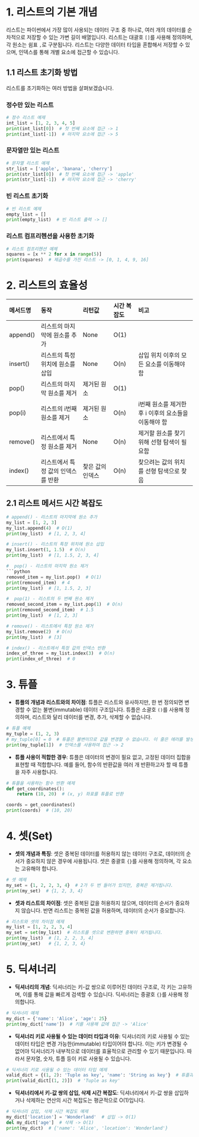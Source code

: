 
# 1. 리스트의 기본 개념
리스트는 파이썬에서 가장 많이 사용되는 데이터 구조 중 하나로, 여러 개의 데이터를 순차적으로 저장할 수 있는 가변 길이 배열입니다. 리스트는 대괄호 `[]`를 사용해 정의하며, 각 원소는 쉼표 `,`로 구분됩니다. 리스트는 다양한 데이터 타입을 혼합해서 저장할 수 있으며, 인덱스를 통해 개별 요소에 접근할 수 있습니다.


## 1.1 리스트 초기화 방법

리스트를 초기화하는 여러 방법을 살펴보겠습니다.

### 정수만 있는 리스트
```python
# 정수 리스트 예제
int_list = [1, 2, 3, 4, 5]
print(int_list[0])  # 첫 번째 요소에 접근 -> 1
print(int_list[-1])  # 마지막 요소에 접근 -> 5
```

### 문자열만 있는 리스트
```python
# 문자열 리스트 예제
str_list = ['apple', 'banana', 'cherry']
print(str_list[0])  # 첫 번째 요소에 접근 -> 'apple'
print(str_list[-1])  # 마지막 요소에 접근 -> 'cherry'
```

### 빈 리스트 초기화
```python
# 빈 리스트 예제
empty_list = []
print(empty_list)  # 빈 리스트 출력 -> []
```

### 리스트 컴프리헨션을 사용한 초기화
```python
# 리스트 컴프리헨션 예제
squares = [x ** 2 for x in range(5)]
print(squares)  # 제곱수를 가진 리스트 -> [0, 1, 4, 9, 16]
```

# 2. 리스트의 효율성
| 메서드명   | 동작                               | 리턴값           | 시간 복잡도   | 비고                                                 |
|:-----------|:-----------------------------------|:-----------------|:--------------|:-----------------------------------------------------|
| append()   | 리스트의 마지막에 원소를 추가      | None             | O(1)          |                                                      |
| insert()   | 리스트의 특정 위치에 원소를 삽입   | None             | O(n)          | 삽입 위치 이후의 모든 요소를 이동해야 함             |
| pop()      | 리스트의 마지막 원소를 제거        | 제거된 원소      | O(1)          |                                                      |
| pop(i)     | 리스트의 i번째 원소를 제거         | 제거된 원소      | O(n)          | i번째 원소를 제거한 후 i 이후의 요소들을 이동해야 함 |
| remove()   | 리스트에서 특정 원소를 제거        | None             | O(n)          | 제거할 원소를 찾기 위해 선형 탐색이 필요함           |
| index()    | 리스트에서 특정 값의 인덱스를 반환 | 찾은 값의 인덱스 | O(n)          | 찾으려는 값의 위치를 선형 탐색으로 찾음              |

## 2.1  리스트 메서드 시간 복잡도
```python
# append() - 리스트의 마지막에 원소 추가
my_list = [1, 2, 3]
my_list.append(4)  # O(1)
print(my_list)  # [1, 2, 3, 4]

# insert() - 리스트의 특정 위치에 원소 삽입
my_list.insert(1, 1.5)  # O(n)
print(my_list)  # [1, 1.5, 2, 3, 4]

#  pop() - 리스트의 마지막 원소 제거
```python
removed_item = my_list.pop()  # O(1)
print(removed_item)  # 4
print(my_list)  # [1, 1.5, 2, 3]

#  pop(1) - 리스트의 두 번째 원소 제거
removed_second_item = my_list.pop(1)  # O(n)
print(removed_second_item)  # 1.5
print(my_list)  # [1, 2, 3]

# remove() - 리스트에서 특정 원소 제거
my_list.remove(2)  # O(n)
print(my_list)  # [3]

# index() - 리스트에서 특정 값의 인덱스 반환
index_of_three = my_list.index(3)  # O(n)
print(index_of_three)  # 0
```

# 3. 튜플
- **튜플의 개념과 리스트와의 차이점**: 튜플은 리스트와 유사하지만, 한 번 정의되면 변경할 수 없는 불변(immutable) 데이터 구조입니다. 튜플은 소괄호 `()`를 사용해 정의하며, 리스트와 달리 데이터를 변경, 추가, 삭제할 수 없습니다.

```python
# 튜플 예제
my_tuple = (1, 2, 3)
# my_tuple[0] = 0  # 튜플은 불변이므로 값을 변경할 수 없습니다. 이 줄은 에러를 발생시킵니다.
print(my_tuple[1])  # 인덱스를 사용하여 접근 -> 2
```

- **튜플 사용이 적합한 경우**: 튜플은 데이터의 변경이 필요 없고, 고정된 데이터 집합을 표현할 때 적합합니다. 예를 들어, 함수의 반환값을 여러 개 반환하고자 할 때 튜플을 자주 사용합니다.

```python
# 튜플을 사용하는 함수 반환 예제
def get_coordinates():
    return (10, 20)  # (x, y) 좌표를 튜플로 반환

coords = get_coordinates()
print(coords)  # (10, 20)
```

# 4. 셋(Set)
- **셋의 개념과 특징**: 셋은 중복된 데이터를 허용하지 않는 데이터 구조로, 데이터의 순서가 중요하지 않은 경우에 사용됩니다. 셋은 중괄호 `{}`를 사용해 정의하며, 각 요소는 고유해야 합니다.

```python
# 셋 예제
my_set = {1, 2, 2, 3, 4}  # 2가 두 번 들어가 있지만, 중복은 제거됩니다.
print(my_set)  # {1, 2, 3, 4}
```

- **셋과 리스트의 차이점**: 셋은 중복된 값을 허용하지 않으며, 데이터의 순서가 중요하지 않습니다. 반면 리스트는 중복된 값을 허용하며, 데이터의 순서가 중요합니다.

```python
# 리스트와 셋의 차이점 예제
my_list = [1, 2, 2, 3, 4]
my_set = set(my_list)  # 리스트를 셋으로 변환하면 중복이 제거됩니다.
print(my_list)  # [1, 2, 2, 3, 4]
print(my_set)   # {1, 2, 3, 4}
```

# 5. 딕셔너리
- **딕셔너리의 개념**: 딕셔너리는 키-값 쌍으로 이루어진 데이터 구조로, 각 키는 고유하며, 이를 통해 값을 빠르게 검색할 수 있습니다. 딕셔너리는 중괄호 `{}`를 사용해 정의합니다.

```python
# 딕셔너리 예제
my_dict = {'name': 'Alice', 'age': 25}
print(my_dict['name'])  # 키를 사용해 값에 접근 -> 'Alice'
```

- **딕셔너리 키로 사용될 수 있는 데이터 타입과 이유**: 딕셔너리의 키로 사용될 수 있는 데이터 타입은 변경 가능한(immutable) 타입이어야 합니다. 이는 키가 변경될 수 없어야 딕셔너리가 내부적으로 데이터를 효율적으로 관리할 수 있기 때문입니다. 따라서 문자열, 숫자, 튜플 등이 키로 사용될 수 있습니다.

```python
# 딕셔너리 키로 사용될 수 있는 데이터 타입 예제
valid_dict = {(1, 2): 'Tuple as key', 'name': 'String as key'}  # 튜플과 문자열이 키로 사용됨
print(valid_dict[(1, 2)])  # 'Tuple as key'
```

- **딕셔너리에서 키-값 쌍의 삽입, 삭제 시간 복잡도**: 딕셔너리에서 키-값 쌍을 삽입하거나 삭제하는 연산의 시간 복잡도는 평균적으로 O(1)입니다.

```python
# 딕셔너리 삽입, 삭제 시간 복잡도 예제
my_dict['location'] = 'Wonderland'  # 삽입 -> O(1)
del my_dict['age']  # 삭제 -> O(1)
print(my_dict)  # {'name': 'Alice', 'location': 'Wonderland'}
```
